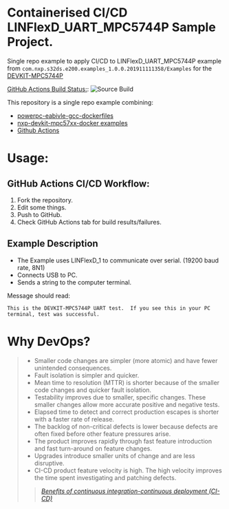# Containerised CI/CD LINFlexD_UART_MPC5744P Sample Project.

Single repo example to apply CI/CD to LINFlexD_UART_MPC5744P example from ```com.nxp.s32ds.e200.examples_1.0.0.201911111358/Examples``` for the [DEVKIT-MPC5744P](https://www.nxp.com/design/development-boards/automotive-development-platforms/mpc57xx-mcu-platforms/mpc5744p-development-board-for-functional-safety-motor-control:DEVKIT-MPC5744P)

[GitHub Actions Build Status:](https://github.com/AutomotiveDevOps/LINFlexD_UART_MPC5744P_Docker/actions): ![Source Build](https://github.com/AutomotiveDevOps/LINFlexD_UART_MPC5744P_Docker/workflows/Source%20Build/badge.svg)

This repository is a single repo example combining:

- [powerpc-eabivle-gcc-dockerfiles](https://github.com/AutomotiveDevOps/powerpc-eabivle-gcc-dockerfiles)
- [nxp-devkit-mpc57xx-docker examples](https://github.com/AutomotiveDevOps/nxp-devkit-mpc57xx-docker/)
- [Github Actions](https://github.com/features/actions)

# Usage:

## GitHub Actions CI/CD Workflow:

1. Fork the repository.
1. Edit some things.
1. Push to GitHub.
1. Check GitHub Actions tab for build results/failures.

## Example Description


- The Example uses LINFlexD_1 to communicate over serial. (19200 baud rate, 8N1)
- Connects USB to PC.
- Sends a string to the computer terminal.

Message should read:

    This is the DEVKIT-MPC5744P UART test.  If you see this in your PC terminal, test was successful.


# Why DevOps?

> - Smaller code changes are simpler (more atomic) and have fewer unintended consequences.
> - Fault isolation is simpler and quicker.
> - Mean time to resolution (MTTR) is shorter because of the smaller code changes and quicker fault isolation.
> - Testability improves due to smaller, specific changes. These smaller changes allow more accurate positive and negative tests.
> - Elapsed time to detect and correct production escapes is shorter with a faster rate of release.
> - The backlog of non-critical defects is lower because defects are often fixed before other feature pressures arise.
> - The product improves rapidly through fast feature introduction and fast turn-around on feature changes.
> - Upgrades introduce smaller units of change and are less disruptive.
> - CI-CD product feature velocity is high. The high velocity improves the time spent investigating and patching defects.
>>  [*Benefits of continuous integration-continuous deployment (CI-CD)*](https://help.mypurecloud.com/articles/benefits-continuous-integration-continuous-deployment-ci-cd/)
